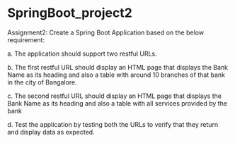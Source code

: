 # SpringBoot_project2
Assignment2:
Create a Spring Boot Application based on the below requirement:

a. The application should support two restful URLs.

b. The first restful URL should display an HTML page that displays the Bank Name as its heading and also a table with around 10 branches of that bank in the city of Bangalore.

c. The second restful URL should display an HTML page that displays the Bank Name as its heading and also a table with all services provided by the bank

d. Test the application by testing both the URLs to verify that they return and display data as expected.

